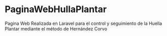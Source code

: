 # PaginaWebHullaPlantar
Pagina Web Realizada en Laravel para el control y seguimiento de la Huella Plantar mediante el método de Hernández Corvo

